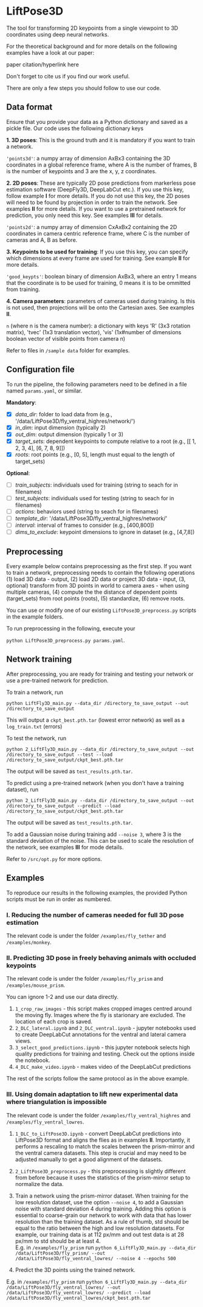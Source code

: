 # LiftPose3D

The tool for transforming 2D keypoints from a single viewpoint to 3D coordinates using deep neural networks.

For the theoretical background and for more details on the following examples have a look at our paper:

paper citation/hyperlink here

Don't forget to cite us if you find our work useful.

There are only a few steps you should follow to use our code.

## Data format

Ensure that you provide your data as a Python dictionary and saved as a pickle file. Our code uses the following dictionary keys

**1. 3D poses**: This is the ground truth and it is mandatory if you want to train a network.

```'points3d'```: a numpy array of dimension AxBx3 containing the 3D coordinates in a global reference frame, where A is the number of frames, B is the number of keypoints and 3 are the x, y, z coordinates. 

**2. 2D poses**: These are typically 2D pose predictions from markerless pose estimation software (DeepFly3D, DeepLabCut etc.). If you use this key, follow example **I** for more details. If you do not use this key, the 2D poses will need to be found by projection in order to train the network. See examples **II** for more details. If you want to use a pretrained network for prediction, you only need this key. See examples **III** for details.

```'points2d'```: a numpy array of dimension CxAxBx2 containing the 2D coordinates in camera centric reference frame, where C is the number of cameras and A, B as before.

**3. Keypoints to be used for training**: If you use this key, you can specify which dimensions at every frame are used for training. See example **II** for more details.

```'good_keypts'```: boolean binary of dimension AxBx3, where an entry 1 means that the coordinate is to be used for training, 0 means it is to be ommitted from training.

**4. Camera parameters**: parameters of cameras used during training. Is this is not used, then projections will be onto the Cartesian axes. See examples **II**.

```n``` (where n is the camera number): a dictionary with keys 'R' (3x3 rotation matrix), 'tvec' (1x3 translation vector), 'vis' (1x#number of dimensions boolean vector of visible points from camera n)

Refer to files in ```/sample data``` folder for examples.

## Configuration file

To run the pipeline, the following parameters need to be defined in a file named ```params.yaml```, or similar.

**Mandatory**:
- [x] *data_dir*: folder to load data from (e.g., '/data/LiftPose3D/fly_ventral_highres/network/')
- [x] *in_dim*: input dimension (typically 2)
- [x] *out_dim*: output dimension (typically 1 or 3)
- [x] *target_sets*: dependent keypoints to compute relative to a root (e.g., [[ 1,  2,  3,  4],  [6,  7,  8,  9]])
- [x] *roots*: root points (e.g., [0, 5], length must equal to the length of target_sets)

**Optional**:
- [ ] *train_subjects*: individuals used for training (string to seach for in filenames)
- [ ] *test_subjects*: individuals used for testing (string to seach for in filenames)
- [ ] *actions*: behaviors used (string to seach for in filenames)
- [ ] *template_dir*: '/data/LiftPose3D/fly_ventral_highres/network/'
- [ ] *interval*: interval of frames to consider (e.g., [400,800])
- [ ] *dims_to_exclude*: keypoint dimensions to ignore in dataset (e.g., [4,7,8])

## Preprocessing 

Every example below contains preprocessing as the first step. If you want to train a network, preprocessing needs to contain the following operations (1) load 3D data - output, (2) load 2D data or project 3D data - input, (3, optional) transform from 3D points in world to camera axes - when using multiple cameras, (4) compute the the distance of dependent points (target_sets) from root points (roots), (5) standardize, (6) remove roots.

You can use or modify one of our existing ```LiftPose3D_preprocess.py``` scripts in the example folders.

To run preprocessing in the following, execute your 

```python LiftPose3D_preprocess.py params.yaml```. 

## Network training

After preprocessing, you are ready for training and testing your network or use a pre-trained network for prediction.

To train a network, run

```python LiftFly3D_main.py --data_dir /directory_to_save_output --out /directory_to_save_output```

This will output a ```ckpt_best.pth.tar``` (lowest error network) as well as a ```log_train.txt``` (errors)

To test the network, run

```python 2_LiftFly3D_main.py --data_dir /directory_to_save_output --out /directory_to_save_output --test --load /directory_to_save_output/ckpt_best.pth.tar```

The output will be saved as ```test_results.pth.tar```.

To predict using a pre-trained network (when you don't have a training dataset), run

```python 2_LiftFly3D_main.py --data_dir /directory_to_save_output --out /directory_to_save_output --predict --load /directory_to_save_output/ckpt_best.pth.tar```

The output will be saved as ```test_results.pth.tar```.

To add a Gaussian noise during training add ```--noise 3```, where 3 is the standard deviation of the noise. This can be used to scale the resolution of the network, see examples **III** for mode details.

Refer to ```/src/opt.py``` for more options. 

## Examples

To reproduce our results in the following examples, the provided Python scripts must be run in order as numbered. 

### I. Reducing the number of cameras needed for full 3D pose estimation

The relevant code is under the folder ```/examples/fly_tether``` and ```/examples/monkey```.

### II. Predicting 3D pose in freely behaving animals with occluded keypoints

The relevant code is under the folder ```/examples/fly_prism``` and ```/examples/mouse_prism```.

You can ignore 1-2 and use our data directly.

1. ```1_crop_raw_images``` - this script makes cropped images centred around the moving fly. Images where the fly is starionary are excluded. The location of each crop is saved.
2. ```2_DLC_lateral.ipynb``` and ```2_DLC_ventral.ipynb``` - jupyter notebooks used to create DeepLabCut annotations for the ventral and lateral camera views.
3. ```3_select_good_predictions.ipynb``` - this jupyter notebook selects high quality predictions for training and testing. Check out the options inside the notebook.
4. ```4_DLC_make_video.ipynb``` - makes video of the DeepLabCut predictions

The rest of the scripts follow the same protocol as in the above example.

### III. Using domain adaptation to lift new experimental data where triangulation is impossible

The relevant code is under the folder ```/examples/fly_ventral_highres``` and ```/examples/fly_ventral_lowres```.

1. ```1_DLC_to_LiftPose3D.ipynb``` - convert DeepLabCut predictions into LiftPose3D format and aligns the flies as in examples **II**. Importantly, it performs a rescaling to match the scales between the prism-mirror and the ventral camera datasets. This step is crucial and may need to be adjusted manually to get a good alignment of the datasets.
2. ```2_LiftPose3D_preprocess.py``` - this preprocessing is slightly different from before because it uses the statistics of the prism-mirror setup to normalize the data.
3. Train a network using the prism-mirror dataset. When training for the low resolution dataset, use the option ```--noise 4```, to add a Gaussian noise with standard deviation 4 during training. Adding this option is essential to coarse-grain our network to work with data that has lower resolution than the training dataset. As a rule of thumb, std should be equal to the ratio between the high and low resolution datasets. For example, our training data is at 112 px/mm and out test data is at 28 px/mm to std should be at least 4.
\
E.g. in ```/examples/fly_prism``` run ```python 6_LiftFly3D_main.py --data_dir /data/LiftPose3D/fly_prism/ --out /data/LiftPose3D/fly_ventral_lowres/ --noise 4 --epochs 500```

4. Predict the 3D points using the trained network.

E.g. in ```/examples/fly_prism``` run ```python 6_LiftFly3D_main.py --data_dir /data/LiftPose3D/fly_ventral_lowres/ --out /data/LiftPose3D/fly_ventral_lowres/ --predict --load /data/LiftPose3D/fly_ventral_lowres/ckpt_best.pth.tar```
